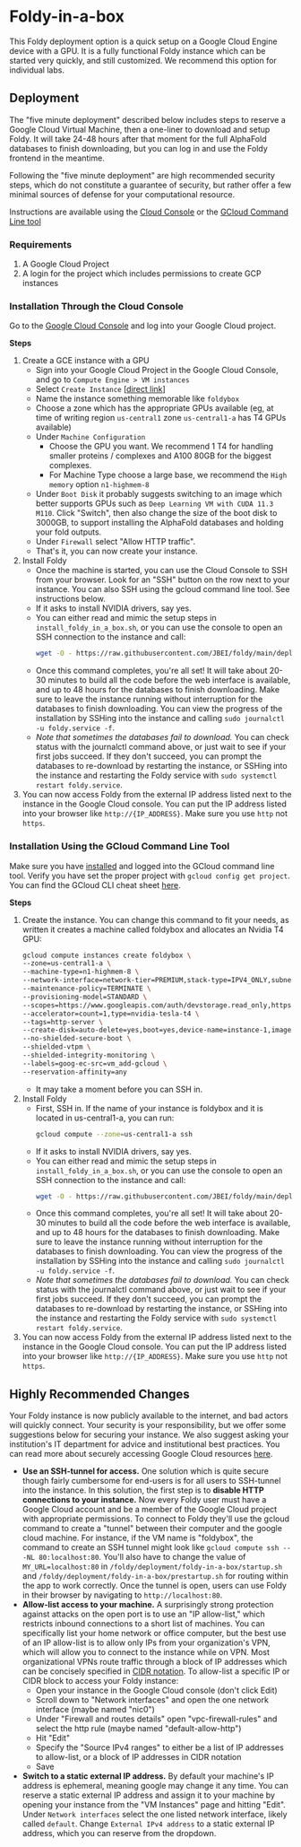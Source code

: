 # Foldy-in-a-box

This Foldy deployment option is a quick setup on a Google Cloud Engine device with a GPU. It is a fully functional Foldy instance which can be started very quickly, and still customized. We recommend this option for individual labs.

## Deployment

The "five minute deployment" described below includes steps to reserve a Google Cloud Virtual Machine, then a one-liner to download and setup Foldy. It will take 24-48 hours after that moment for the full AlphaFold databases to finish downloading, but you can log in and use the Foldy frontend in the meantime.

Following the "five minute deployment" are high recommended security steps, which do not constitute a guarantee of security, but rather offer a few minimal sources of defense for your computational resource.

Instructions are available using the [Cloud Console](#installation-through-the-cloud-console) or the [GCloud Command Line tool](#installation-using-the-gcloud-command-line-tool)

### Requirements
1. A Google Cloud Project
2. A login for the project which includes permissions to create GCP instances

### Installation Through the Cloud Console
Go to the [Google Cloud Console](https://console.cloud.google.com/welcome) and log into your Google Cloud project.

**Steps**
1. Create a GCE instance with a GPU
    * Sign into your Google Cloud Project in the Google Cloud Console, and go to `Compute Engine > VM instances`
    * Select `Create Instance` [[direct link](https://console.cloud.google.com/compute/instancesAdd)]
    * Name the instance something memorable like `foldybox`
    * Choose a zone which has the appropriate GPUs available (eg, at time of writing region `us-central1` zone `us-central1-a` has T4 GPUs available)
    * Under `Machine Configuration`
        * Choose the GPU you want. We recommend 1 T4 for handling smaller proteins / complexes and A100 80GB for the biggest complexes.
        * For Machine Type choose a large base, we recommend the `High memory` option `n1-highmem-8`
    * Under `Boot Disk` it probably suggests switching to an image which better supports GPUs such as `Deep Learning VM with CUDA 11.3 M110`. Click "Switch", then also change the size of the boot disk to 3000GB, to support installing the AlphaFold databases and holding your fold outputs.
    * Under `Firewall` select "Allow HTTP traffic".
    * That's it, you can now create your instance.
2. Install Foldy
    * Once the machine is started, you can use the Cloud Console to SSH from your browser. Look for an "SSH" button on the row next to your instance. You can also SSH using the gcloud command line tool. See instructions below.
    * If it asks to install NVIDIA drivers, say yes.
    * You can either read and mimic the setup steps in `install_foldy_in_a_box.sh`, or you can use the console to open an SSH connection to the instance and call:
        ```bash
        wget -O - https://raw.githubusercontent.com/JBEI/foldy/main/deployment/foldy-in-a-box/install_foldy_in_a_box.sh | bash
        ```
    * Once this command completes, you're all set! It will take about 20-30 minutes to build all the code before the web interface is available, and up to 48 hours for the databases to finish downloading. Make sure to leave the instance running without interruption for the databases to finish downloading. You can view the progress of the installation by SSHing into the instance and calling `sudo journalctl -u foldy.service -f`.
    * *Note that sometimes the databases fail to download.* You can check status with the journalctl command above, or just wait to see if your first jobs succeed. If they don't succeed, you can prompt the databases to re-download by restarting the instance, or SSHing into the instance and restarting the Foldy service with `sudo systemctl restart foldy.service`.
3. You can now access Foldy from the external IP address listed next to the instance in the Google Cloud console. You can put the IP address listed into your browser like `http://{IP_ADDRESS}`. Make sure you use `http` not `https`.

### Installation Using the GCloud Command Line Tool
Make sure you have [installed](https://cloud.google.com/sdk/docs/install-sdk) and logged into the GCloud command line tool. Verify you have set the proper project with `gcloud config get project`. You can find the GCloud CLI cheat sheet [here](https://cloud.google.com/sdk/docs/cheatsheet).

**Steps**
1. Create the instance. You can change this command to fit your needs, as written it creates a machine called foldybox and allocates an Nvidia T4 GPU:
      ```bash
      gcloud compute instances create foldybox \
      --zone=us-central1-a \
      --machine-type=n1-highmem-8 \
      --network-interface=network-tier=PREMIUM,stack-type=IPV4_ONLY,subnet=default \
      --maintenance-policy=TERMINATE \
      --provisioning-model=STANDARD \
      --scopes=https://www.googleapis.com/auth/devstorage.read_only,https://www.googleapis.com/auth/logging.write,https://www.googleapis.com/auth/monitoring.write,https://www.googleapis.com/auth/servicecontrol,https://www.googleapis.com/auth/service.management.readonly,https://www.googleapis.com/auth/trace.append \
    --accelerator=count=1,type=nvidia-tesla-t4 \
    --tags=http-server \
    --create-disk=auto-delete=yes,boot=yes,device-name=instance-1,image=projects/ml-images/global/images/c0-deeplearning-common-cu113-v20230807-debian-10,mode=rw,size=3000,type=pd-balanced \
    --no-shielded-secure-boot \
    --shielded-vtpm \
    --shielded-integrity-monitoring \
    --labels=goog-ec-src=vm_add-gcloud \
    --reservation-affinity=any
    ```
    * It may take a moment before you can SSH in.
2. Install Foldy
    * First, SSH in. If the name of your instance is foldybox and it is located in us-central1-a, you can run:
        ```bash
        gcloud compute --zone=us-central1-a ssh
        ```
    * If it asks to install NVIDIA drivers, say yes.
    * You can either read and mimic the setup steps in `install_foldy_in_a_box.sh`, or you can use the console to open an SSH connection to the instance and call:
        ```bash
        wget -O - https://raw.githubusercontent.com/JBEI/foldy/main/deployment/foldy-in-a-box/install_foldy_in_a_box.sh | bash
        ```
    * Once this command completes, you're all set! It will take about 20-30 minutes to build all the code before the web interface is available, and up to 48 hours for the databases to finish downloading. Make sure to leave the instance running without interruption for the databases to finish downloading. You can view the progress of the installation by SSHing into the instance and calling `sudo journalctl -u foldy.service -f`.
    * *Note that sometimes the databases fail to download.* You can check status with the journalctl command above, or just wait to see if your first jobs succeed. If they don't succeed, you can prompt the databases to re-download by restarting the instance, or SSHing into the instance and restarting the Foldy service with `sudo systemctl restart foldy.service`.
3. You can now access Foldy from the external IP address listed next to the instance in the Google Cloud console. You can put the IP address listed into your browser like `http://{IP_ADDRESS}`. Make sure you use `http` not `https`.


## Highly Recommended Changes

Your Foldy instance is now publicly available to the internet, and bad actors will quickly connect. Your security is your responsibility, but we offer some suggestions below for securing your instance. We also suggest asking your institution's IT department for advice and institutional best practices. You can read more about securely accessing Google Cloud resources [here](https://cloud.google.com/solutions/connecting-securely).

* **Use an SSH-tunnel for access.** One solution which is quite secure though fairly cumbersome for end-users is for all users to SSH-tunnel into the instance. In this solution, the first step is to **disable HTTP connections to your instance.** Now every Foldy user must have a Google Cloud account and be a member of the Google Cloud project with appropriate permissions. To connect to Foldy they'll use the gcloud command to create a "tunnel" between their computer and the google cloud machine. For instance, if the VM name is "foldybox", the command to create an SSH tunnel might look like `gcloud compute ssh -- -NL 80:localhost:80`. You'll also have to change the value of `MY_URL=localhost:80` in `/foldy/deployment/foldy-in-a-box/startup.sh` and `/foldy/deployment/foldy-in-a-box/prestartup.sh` for routing within the app to work correctly. Once the tunnel is open, users can use Foldy in their browser by navigating to `http://localhost:80`.
* **Allow-list access to your machine.**  A surprisingly strong protection against attacks on the open port is to use an "IP allow-list," which restricts inbound connections to a short list of machines. You can specifically list your home network or office computer, but the best use of an IP allow-list is to allow only IPs from your organization's VPN, which will allow you to connect to the instance while on VPN. Most organizational VPNs route traffic through a block of IP addresses which can be concisely specified in [CIDR notation](https://en.wikipedia.org/wiki/Classless_Inter-Domain_Routing). To allow-list a specific IP or CIDR block to access your Foldy instance:
  * Open your instance in the Google Cloud console (don't click Edit)
  * Scroll down to "Network interfaces" and open the one network interface (maybe named "nic0")
  * Under "Firewall and routes details" open "vpc-firewall-rules" and select the http rule (maybe named "default-allow-http")
  * Hit "Edit"
  * Specify the "Source IPv4 ranges" to either be a list of IP addresses to allow-list, or a block of IP addresses in CIDR notation
  * Save
* **Switch to a static external IP address.** By default your machine's IP address is ephemeral, meaning google may change it any time. You can reserve a static external IP address and assign it to your machine by opening your instance from the "VM Instances" page and hitting "Edit". Under `Network interfaces` select the one listed network interface, likely called `default`. Change `External IPv4 address` to a static external IP address, which you can reserve from the dropdown.
